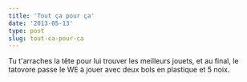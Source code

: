 ```yaml
---
title: 'Tout ça pour ça'
date: '2013-05-13'
type: post
slug: tout-ca-pour-ca
---
```


Tu t'arraches la tête pour lui trouver les meilleurs jouets, et au final, le tatovore passe le WE à jouer avec deux bols en plastique et 5 noix.
